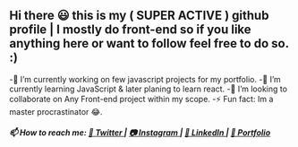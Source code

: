 ## Hi there 😃 this is my ( SUPER ACTIVE ) github profile | I mostly do front-end so if you like anything here or want to follow feel free to do so. :)

-🔭 I’m currently working on few javascript projects for my portfolio.
-🌱 I’m currently learning JavaScript & later planing to learn react.
-👯 I’m looking to collaborate on Any Front-end project within my scope.
-⚡ Fun fact: Im a master procrastinator 😂.
 
##### 📫 How to reach me: [ 💜 Twitter ](https://twitter.com/Rohil_Cris)| [ 📷 Instagram ](https://www.instagram.com/rcris.p) | [ 🤵 LinkedIn ](https://www.linkedin.com/in/rohil-pinto)| [ 🎯 Portfolio ](https://rohilpinto.com)
 

 

